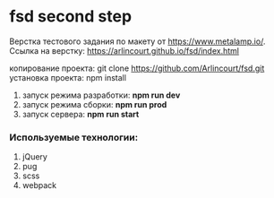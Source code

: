 # fsd second step 
Верстка тестового задания по макету от https://www.metalamp.io/. Ссылка на верстку: https://arlincourt.github.io/fsd/index.html

копирование проекта: git clone https://github.com/Arlincourt/fsd.git
установка проекта: npm install
1. запуск режима разработки: **npm run dev**
2. запуск режима сборки: **npm run prod**
3. запуск сервера: **npm run start**

### Используемые технологии:
1. jQuery
2. pug
3. scss
4. webpack
